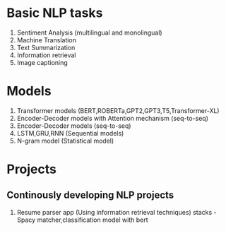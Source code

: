 # Basic NLP tasks

1. Sentiment Analysis (multilingual and monolingual)
2. Machine Translation
3. Text Summarization
4. Information retrieval
5. Image captioning


# Models

1. Transformer models (BERT,ROBERTa,GPT2,GPT3,T5,Transformer-XL)
2. Encoder-Decoder models with Attention mechanism (seq-to-seq)
3. Encoder-Decoder models (seq-to-seq)
4. LSTM,GRU,RNN (Sequential models)
5. N-gram model (Statistical model)


# Projects

## Continously developing NLP projects

1. Resume parser app (Using information retrieval techniques)
  stacks - Spacy matcher,classification model with bert 
   
